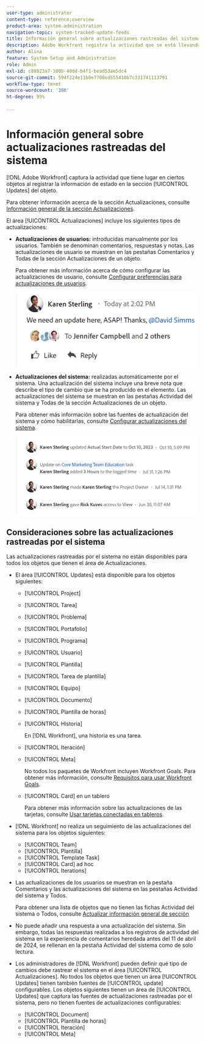 ```yaml
---
user-type: administrator
content-type: reference;overview
product-area: system-administration
navigation-topic: system-tracked-update-feeds
title: Información general sobre actualizaciones rastreadas del sistema
description: Adobe Workfront registra la actividad que se está llevando a cabo en ciertos objetos mediante el registro de información de estado en el área [!UICONTROL Updates] del objeto.
author: Alina
feature: System Setup and Administration
role: Admin
exl-id: c88823a7-100b-40dd-b4f1-bead53ae5dc4
source-git-commit: 594f224e11b0e7708ed555410b7c331741113791
workflow-type: tm+mt
source-wordcount: '386'
ht-degree: 95%

---
```


# Información general sobre actualizaciones rastreadas del sistema

<!-- Audited: 06/2025-->

[!DNL Adobe Workfront] captura la actividad que tiene lugar en ciertos objetos al registrar la información de estado en la sección [!UICONTROL Updates] del objeto.

Para obtener información acerca de la sección Actualizaciones, consulte [Información general de la sección Actualizaciones](/help/quicksilver/workfront-basics/updating-work-items-and-viewing-updates/updates-tab-overview.md).

El área [!UICONTROL Actualizaciones] incluye los siguientes tipos de actualizaciones:

* **Actualizaciones de usuarios:** introducidas manualmente por los usuarios. También se denominan comentarios, respuestas y notas. Las actualizaciones de usuario se muestran en las pestañas Comentarios y Todas de la sección Actualizaciones de un objeto.

  Para obtener más información acerca de cómo configurar las actualizaciones de usuario, consulte [Configurar preferencias para actualizaciones de usuarios](../../../administration-and-setup/set-up-workfront/system-tracked-update-feeds/configure-preferences-user-updates.md).

  ![Actualizaciones](assets/updates-qs-350x125.png)

* **Actualizaciones del sistema:** realizadas automáticamente por el sistema. Una actualización del sistema incluye una breve nota que describe el tipo de cambio que se ha producido en el elemento. Las actualizaciones del sistema se muestran en las pestañas Actividad del sistema y Todas de la sección Actualizaciones de un objeto.

  Para obtener más información sobre las fuentes de actualización del sistema y cómo habilitarlas, consulte [Configurar actualizaciones del sistema](../../../administration-and-setup/set-up-workfront/system-tracked-update-feeds/configure-system-updates.md).

  ![Ejemplo de actualizaciones del sistema](assets/system-updates-example-unified-stream.png)


  <!--
  DRAFTED IN FLARE:
  Timestamps for system updates are based on your operating system's timezone.
  
  -->

## Consideraciones sobre las actualizaciones rastreadas por el sistema

Las actualizaciones rastreadas por el sistema no están disponibles para todos los objetos que tienen el área de Actualizaciones.

* El área [!UICONTROL Updates] está disponible para los objetos siguientes:

   * [!UICONTROL Project]
   * [!UICONTROL Tarea]
   * [!UICONTROL Problema]
   * [!UICONTROL Portafolio]
   * [!UICONTROL Programa]
   * [!UICONTROL Usuario]
   * [!UICONTROL Plantilla]
   * [!UICONTROL Tarea de plantilla]
   * [!UICONTROL Equipo]
   * [!UICONTROL Documento]
   * [!UICONTROL Plantilla de horas]
   * [!UICONTROL Historia]

     En [!DNL Workfront], una historia es una tarea.
   * [!UICONTROL Iteración]
   * [!UICONTROL Meta]

     No todos los paquetes de Workfront incluyen Workfront Goals. Para obtener más información, consulte [Requisitos para usar Workfront Goals](../../../workfront-goals/goal-management/access-needed-for-wf-goals.md).
   * [!UICONTROL Card] en un tablero

     Para obtener más información sobre las actualizaciones de las tarjetas, consulte [Usar tarjetas conectadas en tableros](../../../agile/get-started-with-boards/connected-cards.md).

* [!DNL Workfront] no realiza un seguimiento de las actualizaciones del sistema para los objetos siguientes:

   * [!UICONTROL Team]
   * [!UICONTROL Plantilla]
   * [!UICONTROL Template Task]
   * [!UICONTROL Card] ad hoc
   * [!UICONTROL Iterations]


<!--hiding this bit because this is not true, at this time (August 2023). Users with a Work or Review license can see system updates by default as well.

Your [!DNL Workfront] license determines whether system updates display by default in the [!UICONTROL Updates] area of objects. [!DNL Workfront] users with a [!UICONTROL Plan] license have system updates displayed in the [!UICONTROL Updates] area by default. However, users can filter out system updates, as described in the [Enable or disable system updates](../../../workfront-basics/updating-work-items-and-viewing-updates/update-work.md#enable) section in [Update work](../../../workfront-basics/updating-work-items-and-viewing-updates/update-work.md). All other [!DNL Workfront] licenses filter system updates by default.
-->

* Las actualizaciones de los usuarios se muestran en la pestaña Comentarios y las actualizaciones del sistema en las pestañas Actividad del sistema y Todos.

  Para obtener una lista de objetos que no tienen las fichas Actividad del sistema o Todos, consulte [Actualizar información general de sección](/help/quicksilver/workfront-basics/updating-work-items-and-viewing-updates/updates-tab-overview.md)

* No puede añadir una respuesta a una actualización del sistema. Sin embargo, todas las respuestas realizadas a los registros de actividad del sistema en la experiencia de comentarios heredada antes del 11 de abril de 2024, se rellenan en la pestaña Actividad del sistema como de solo lectura.

<!--
* The following are differences between the new and the legacy commenting experience: 

   * When using the new commenting experience, user updates display in the Comments tab and system updates display in the System Activity <span class="preview">and the All</span> tabs.  

      For more information about the new commenting experience, see [New commenting experience](../../../product-announcements/betas/new-commenting-experience-beta/unified-commenting-experience.md).

      <span class="preview">For a list of objects that do not have the System Activity or the All tabs, see [Update section overview](/help/quicksilver/workfront-basics/updating-work-items-and-viewing-updates/updates-tab-overview.md)</span>

   * <span class="preview">When using the new commenting experience, you cannot add a comment to a system update. However, any replies made to system activity records in the legacy commenting experience are populated on the System Activity tab as read-only in the new commenting experience.</span>
   * When using the legacy commenting experience, the system and user updates display in one continuous feed. 

   * When using the legacy commenting experience, users can view system updates by default or they can choose to not display them. Disabling system updates is not possible when using the new commenting experience. 

      For information about disabling the display of system updates, see the section [Enable or disable system updates](../../../workfront-basics/updating-work-items-and-viewing-updates/update-work.md#enable) in the article [Update work](../../../workfront-basics/updating-work-items-and-viewing-updates/update-work.md).  

   * <span class="preview">The legacy commenting experience has been disabled in the Preview environment. For more information, see [Second Quarter 2024 Update stream and notification enhancements](/help/quicksilver/product-announcements/product-releases/24-q2-release-activity/24-q2-update-stream-enhancements.md).</span>
-->

* Los administradores de [!DNL Workfront] pueden definir qué tipo de cambios debe rastrear el sistema en el área [!UICONTROL Actualizaciones]. No todos los objetos que tienen un área [!UICONTROL Updates] tienen también fuentes de [!UICONTROL update] configurables. Los objetos siguientes tienen un área de [!UICONTROL Updates] que captura las fuentes de actualizaciones rastreadas por el sistema, pero no tienen fuentes de actualizaciones configurables:

   * [!UICONTROL Document]
   * [!UICONTROL Plantilla de horas]
   * [!UICONTROL Iteración]
   * [!UICONTROL Meta]


